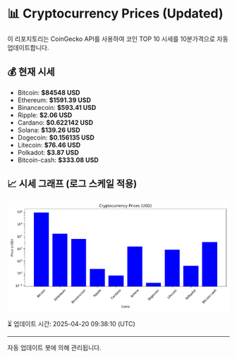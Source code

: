
# 📊 Cryptocurrency Prices (Updated)

이 리포지토리는 CoinGecko API를 사용하여 코인 TOP 10 시세를 10분가격으로 자동 업데이트합니다.

## 💰 현재 시세
- Bitcoin: **$84548 USD**
- Ethereum: **$1591.39 USD**
- Binancecoin: **$593.41 USD**
- Ripple: **$2.06 USD**
- Cardano: **$0.622142 USD**
- Solana: **$139.26 USD**
- Dogecoin: **$0.156135 USD**
- Litecoin: **$76.46 USD**
- Polkadot: **$3.87 USD**
- Bitcoin-cash: **$333.08 USD**

## 📈 시세 그래프 (로그 스케일 적용)
![Crypto Prices](crypto_prices.png)

⏳ 업데이트 시간: 2025-04-20 09:38:10 (UTC)

---
자동 업데이트 봇에 의해 관리됩니다.
